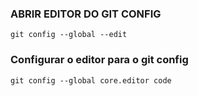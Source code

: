### ABRIR EDITOR DO GIT CONFIG
```
git config --global --edit
```

### Configurar o editor para o git config
```
git config --global core.editor code
```